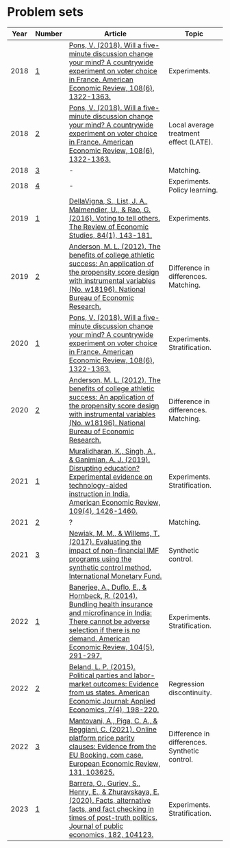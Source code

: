 # Problem sets 

|Year|Number|Article|Topic|
|---|---|---|---|
|2018|[1](https://github.com/annastavniychuk/causal_inference/tree/main/problem_sets/2018_HA1)|[Pons, V. (2018). Will a five-minute discussion change your mind? A countrywide experiment on voter choice in France. American Economic Review, 108(6), 1322-1363.](https://doi.org/10.1257/aer.20160524)|Experiments.|
|2018|[2](https://github.com/annastavniychuk/causal_inference/tree/main/problem_sets/2018_HA2)|[Pons, V. (2018). Will a five-minute discussion change your mind? A countrywide experiment on voter choice in France. American Economic Review, 108(6), 1322-1363.](https://doi.org/10.1257/aer.20160524)|Local average treatment effect (LATE).|
|2018|[3](https://github.com/annastavniychuk/causal_inference/tree/main/problem_sets/2018_HA3)|-|Matching.|
|2018|[4](https://github.com/annastavniychuk/causal_inference/tree/main/problem_sets/2018_HA4)|-|Experiments. Policy learning.|
|2019|[1](https://github.com/annastavniychuk/causal_inference/tree/main/problem_sets/2019_HA1)|[DellaVigna, S., List, J. A., Malmendier, U., & Rao, G. (2016). Voting to tell others. The Review of Economic Studies, 84(1), 143-181.](https://doi.org/10.1093/restud/rdw056)|Experiments.|
|2019|[2](https://github.com/annastavniychuk/causal_inference/tree/main/problem_sets/2019_HA2)|[Anderson, M. L. (2012). The benefits of college athletic success: An application of the propensity score design with instrumental variables (No. w18196). National Bureau of Economic Research.](http://www.nber.org/papers/w18196)|Difference in differences. Matching.|
|2020|[1](https://github.com/annastavniychuk/causal_inference/tree/main/problem_sets/2020_HA1)|[Pons, V. (2018). Will a five-minute discussion change your mind? A countrywide experiment on voter choice in France. American Economic Review, 108(6), 1322-1363.](https://doi.org/10.1257/aer.20160524)|Experiments. Stratification.|
|2020|[2](https://github.com/annastavniychuk/causal_inference/tree/main/problem_sets/2020_HA2)|[Anderson, M. L. (2012). The benefits of college athletic success: An application of the propensity score design with instrumental variables (No. w18196). National Bureau of Economic Research.](https://ssrn.com/abstract=2096009)|Difference in differences. Matching.|
|2021|[1](https://github.com/annastavniychuk/causal_inference/tree/main/problem_sets/2021_HA1)|[Muralidharan, K., Singh, A., & Ganimian, A. J. (2019). Disrupting education? Experimental evidence on technology-aided instruction in India. American Economic Review, 109(4), 1426-1460.](https://doi.org/10.1257/aer.20171112)|Experiments. Stratification.|
|2021|[2](https://github.com/annastavniychuk/causal_inference/tree/main/problem_sets/2021_HA2)|?|Matching.|
|2021|[3](https://github.com/annastavniychuk/causal_inference/tree/main/problem_sets/2021_HA3)|[Newiak, M. M., & Willems, T. (2017). Evaluating the impact of non-financial IMF programs using the synthetic control method. International Monetary Fund.](https://www.imf.org/en/Publications/WP/Issues/2017/05/05/Evaluating-the-Impact-of-IMF-Nonfinancial-Programs-Using-the-Synthetic-Control-Method-44888)|Synthetic control.|
|2022|[1](https://github.com/annastavniychuk/causal_inference/tree/main/problem_sets/2022_HA1)|[Banerjee, A., Duflo, E., & Hornbeck, R. (2014). Bundling health insurance and microfinance in India: There cannot be adverse selection if there is no demand. American Economic Review, 104(5), 291-297.](https://doi.org/10.1257/aer.104.5.291)|Experiments. Stratification.|
|2022|[2](https://github.com/annastavniychuk/causal_inference/tree/main/problem_sets/2022_HA2)|[Beland, L. P. (2015). Political parties and labor-market outcomes: Evidence from us states. American Economic Journal: Applied Economics, 7(4), 198-220.](https://doi.org/10.1257/app.20120387)|Regression discontinuity.|
|2022|[3](https://github.com/annastavniychuk/causal_inference/tree/main/problem_sets/2022_HA3)|[Mantovani, A., Piga, C. A., & Reggiani, C. (2021). Online platform price parity clauses: Evidence from the EU Booking. com case. European Economic Review, 131, 103625.](https://doi.org/10.1016/j.euroecorev.2020.103625)|Difference in differences. Synthetic control.|
|2023|[1](https://github.com/annastavniychuk/causal_inference/tree/main/problem_sets/2023_HA1)|[Barrera, O., Guriev, S., Henry, E., & Zhuravskaya, E. (2020). Facts, alternative facts, and fact checking in times of post-truth politics. Journal of public economics, 182, 104123.](http://dx.doi.org/10.2139/ssrn.3004631)|Experiments. Stratification.|
